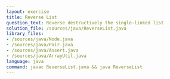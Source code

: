 ```yaml
---
layout: exercise
title: Reverse List
question_text: Reverse destructively the single-linked list
solution_file: /sources/java/ReverseList.java
library_files:
- /sources/java/Node.java
- /sources/java/Pair.java
- /sources/java/Assert.java
- /sources/java/ArrayUtil.java
language: java
command: javac ReverseList.java && java ReverseList
---
```

